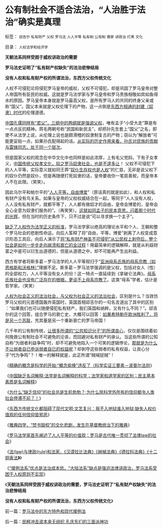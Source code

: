 # 公有制社会不适合法治，“人治胜于法治”确实是真理

标签： `邱吉尔` `私有财产` `父权` `罗马法` `人人平等` `私有制` `公有制` `儒家` `讲政治` `打黑` `文化` 

目录： `人权法学和经济学`

**天朝法系同样受困于威权讲政治的需要**

**罗马法史证明了“私有财产权缺失”的法治悲惨结局**

**没有人权和私有财产权的所谓法治，东西方父权传统文化**



人权不可侵犯论将侵犯罗马皇帝的威权，父权不可侵犯，却是巩固了罗马皇帝对整人帝国所有臣民的权威。这就是罗马法学家与罗马皇帝和罗马贵族相敬如宾如鱼得水的原因。罗马皇帝本身就是罗马最高父权，是所有罗马人的共同的终身父亲或称“国父”。国父本来就是父权伦理下的产物，这一点倒是[东西方相通的封建（奴隶）时代](../../../2010/5/13/东西方传统文化垃圾取长补短发挥余热.md)的伦理道德。

[中国孔儒同样有“君父”，三纲中的两纲就是强调父权](../../../2009/3/20/国学儒教精华之等级制度的政治意义.md)，唯有孟子“小受大走”算是有一点点反抗精神。蒋毛两朝号称“民国和新民主”，却把孙先生套上“国父”之名，即使不从法学上说，从伦理上说也是颇滑稽的奴隶制复古的产物；窃以为“解放者”可能更妥贴一点，如果孙氏配得起的话。[从实际的历史作用来看，孙氏对民族的贡献与雷锋同志，处于同一个层次](../../../2010/10/30/辛丑“东南互保”保中华一脉能存没有象非洲一样被瓜分.md)。

但是国家父权的观念在中华文化中也同样是如此浓厚，上有毛父党妈，下有子女孝义，[中国传统父权孝文化，较之罗马奴隶社会，也是不遑多让](../../../2009/11/3/中国和古罗马的“孝道德”考究.md)！
父权不可侵犯下的人人平等，实际意义就如同王莽“[奴仆生存权也是人权](../../../2009/11/8/马斯洛的需求层次理论和“生存权是最大的人权”.md)”的仁慈，无非是说父权下的奴仆仍然是奴仆，但是再随便打死奴隶的话，皇帝要收你一笔慈善税，而皇帝本人不在此限。（笑笑）。



因此乌尔平和帕尔平的“[人人平等，自由博爱](../../../2010/3/18/“自由平等”同样是极权主义的有效工具！.md)”（原话真的就是如此），和人权和私有财产没有鸟关系。如果与皇帝的父权权威结合在一起，等同于“人人没有人权，人人没有私有财产，就都平等了，人人都有做奴才的自由，皇帝会博爱的，皇帝会全心全意为奴隶们服务的”。（再笑笑）。[这就如同孟子的民本意思，闪着那个时代的光辉](../../../2009/11/5/儒家孟子至圣！摒弃封建忠孝道德枷锁.md)，但在当时的历史条件下，只不过是说“可以寻求换一个主子”。

[缺乏了人权作为法学正义的标准](../../../2009/8/23/为什么“世风日下，人心不古”？.md)，罗马法学家以绝高的理论水平和个人、王朝和整个罗马社会的悲剧性命运，向后人筌释了将“自由，平等，博爱”剥离了人权变成意识形态工具后，向后人演示了[将“私有财产神圣不可侵犯”从公民权上剥夺后，整个社会是如何一步步走向崩溃和衰亡的全过程](../../../2010/3/20/马丁神父定律：“合法侵犯人权”无赢家.md)！用最简单的逻辑解释，就是从利益财富之中是可以衍生出道德的，但是从道德之中，却不可能再产生出利益。



西方有学者将斯多葛－罗马法学的人人平等观归于“[亚洲母系氏族的母系宗教（如恩格斯和沃格林）”](../../../2010/1/19/文明之初就是百万年向个体私有制进化的历史.md)理据不足。斯多葛－罗马法学强调的是父权，包括对女人（性）的全部权力，人人平等没有女人的份！这一特点一直延续到《拿破仑法典》。[母系氏族社会也没有广泛存在的根据，更谈不上母系宗教了](../../../2009/4/27/从母系氏族观点看社会发展史缺乏科学根据.md)。这类“母系”学者，估计是哲学家。（笑笑）

[人权为社会正义的法治社会，与父权为社会正义的法治社会](../../../2010/3/20/马丁神父定律：“合法侵犯人权”无赢家.md)，区别是什么？当效仿罗马父权的元首德国轰炸英国时，英国首相邱吉尔的一句名言道出了其中的区别
：“如果我们也可以随便侵犯私有财产，我们英国和纳粹，又有什么不同？”。邱吉尔的这个回答，组合罗马的衰亡史，大概可以回答：[如果希特勒在欧洲胜利了，将是另一个苏联](../../../2011/9/4/纳粹集中营制度，是工业化的奴隶制.md)，充其量是另一个重新衰亡的罗马帝国！

几千年的公有制传统，[让很多所谓的“公共知识分子”的所谓良心](../../../2012/3/30/国产公知普遍愚昧，仅有“改变”的共识；.md)，仅仅是围绕着如何挽救公有制社会不可避免的沦丧，而回避对私有财产的承认。当这些所谓的公知自称“为弱者利益争鸣”时，却不可避免地陷入一个可笑的逻辑悖论，[那就是为什么不让弱者自已申诉弱者自已的权益呢](../../../2009/8/21/让弱者有自我申诉权.md)？却剥夺这些弱者的私有权益，让良心分子“代为争鸣”？！唯一的解释就是，此正所谓“贼喊捉贼”！

《[精确的概念是科学的开始;“概念偷换”违反了（科学实证三要素－波普尔法则](../../../2010/5/4/科学开始于精确概念定义.md)》

《[中国缺乏名词解释;法学是名词解释的科学；法学家和道学家的区别；民主基本素质是名词解释](../../../2010/5/4/中国不缺信仰，中国缺乏名词解释.md)》

《[为什么“缺乏信仰”的社会总是生机勃勃？;为什么除科学外所有的信仰都令人类社会停滞不前？！](../../../2010/5/6/为什么“缺乏信仰”的社会总是生机勃勃？.md)》

《[东西方传统文化都阻碍了现代文明;文艺复兴：我不入地狱谁入地狱;缺失人权价值观的任何信仰皆邪恶](../../../2010/5/6/东西方传统文化都阻碍了现代文明;我不入地狱谁入地狱.md)》

《[雅典四学，“焚书毁校”的文化悲剧，发生在基督教统治下的雅典](../../../2010/5/6/基督教“焚书毁校”的历史文化悲剧.md)》

《[罗马法学家首先阐述了人人平等的价值观；罗马是古代唯一贯彻了法律law的社会](../../../2010/5/6/罗马法学家首先阐述了人人平等的价值观.md)》

《[法(law)与律政(rule)和法家，《汉谟拉比法典》《赫梯法典》《德拉科法典》《十二铜表法](../../../2012/4/2/法律(law)与律政(rule)，西方的几大法典和法系.md)**》**》

《[“援例法系”优点是法治成本低，“大陆法系”缺点是强迫法律讲政治，罗马法系受困于人权原则不实现](../../../2012/4/2/法律(law)与律政(rule)，西方的几大法典和法系.md)》

《**天朝法系同样受困于威权讲政治的需要，罗马法史证明了“私有财产权缺失”的法治悲惨结局**

**没有人权和私有财产权的所谓法治，东西方父权传统文化**》

前一篇：[罗马法中的东方特色和现代援例法](../../../2012/4/2/罗马法中的东方特色和现代援例法.md)

后一篇：[民粹冲击波本来无组织,孔庆东们的三面派神功](../../../2012/4/3/民粹冲击波本来无组织,孔庆东们的三面派神功.md)
